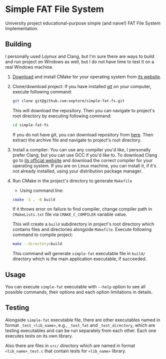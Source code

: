 # Simple FAT File System

University project educational-purpose simple (and naive!) FAT File System Implementation.

## Building

I personally used _Laynux_ and Clang, but I'm sure there are ways to build and run project on Windows as well, but I do not have time to test it on a real Windows machine.

1. [Download](https://cmake.org/download/) and install CMake for your operating system from [its website](https://cmake.org/).
2. Clone/download project:
    If you have installed [git](https://git-scm.com/) on your computer, execute following command:

    ```sh
    git clone git@github.com:xeptore/simple-fat-fs.git
    ```

    This will download the repository. Then you can navigate to project's root directory by executing following command:

    ```sh
    cd simple-fat-fs
    ```

    If you do not have _git_, you can download repository from [here](https://github.com/xeptore/simple-fat-fs/archive/main.zip). Then extract the archive file and navigate to project's root directory.

3. Install a compiler:
    You can use any compiler you'd like, I personally prefer Clang, but you can use GCC if you'd like to.
    To download Clang go to [its official website](https://releases.llvm.org/download.html) and download the correct compiler for your operating system.
    If you are on Linux machine, you can install it, if it's not already installed, using your distribution package manager.

4. Run CMake in the project's directory to generate `Makefile`
    - Using command line:

    ```sh
    cmake -S . -B build
    ```

    If it throws error on failure to find compiler, change compiler path in `CMakeLists.txt` file via `CMAKE_C_COMPILER` variable value.

    This will create a `build` subdirectory in project's root directory which contains files and directories alongside `Makefile`.
    Execute following command to compile project:

    ```sh
    make --directory=build
    ```

    This command will generate `simple-fat` executable file in `build/` directory which is the main application executable, if succeeded.

## Usage

You can execute `simple-fat` executable with `--help` option to see all possible commands, their options and each option limitations in details.

## Testing

Alongside `simple-fat` executable file, there are other executables named in format `_test_<lib_name>`, e.g., `_test_fat` and `_test_directory`, which are testing executables and can be run separately from each other. Each one executes tests on its own library.

Also there are files in `src/` directory which are named in format `<lib_name>_test.c` that contain tests for `<lib_name>` library.
